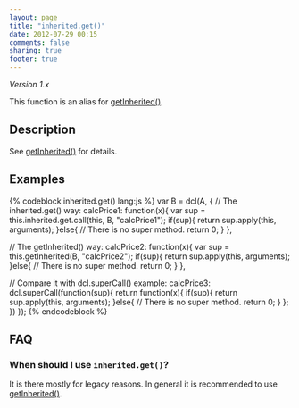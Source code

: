 ```yaml
---
layout: page
title: "inherited.get()"
date: 2012-07-29 00:15
comments: false
sharing: true
footer: true
---
```


*Version 1.x*

This function is an alias for [getInherited()](/1.x/docs/inherited_js/getinherited/).

## Description

See [getInherited()](/1.x/docs/inherited_js/getinherited/) for details.

## Examples

{% codeblock inherited.get() lang:js %}
var B = dcl(A, {
  // The inherited.get() way:
  calcPrice1: function(x){
    var sup = this.inherited.get.call(this, B, "calcPrice1");
    if(sup){
      return sup.apply(this, arguments);
    }else{
      // There is no super method.
      return 0;
    }
  },

  // The getInherited() way:
  calcPrice2: function(x){
    var sup = this.getInherited(B, "calcPrice2");
    if(sup){
      return sup.apply(this, arguments);
    }else{
      // There is no super method.
      return 0;
    }
  },

  // Compare it with dcl.superCall() example:
  calcPrice3: dcl.superCall(function(sup){
    return function(x){
      if(sup){
        return sup.apply(this, arguments);
      }else{
        // There is no super method.
        return 0;
      }
    };
  })
});
{% endcodeblock %}

## FAQ

### When should I use `inherited.get()`?

It is there mostly for legacy reasons. In general it is recommended to use
[getInherited()](/1.x/docs/inherited_js/getinherited/).
